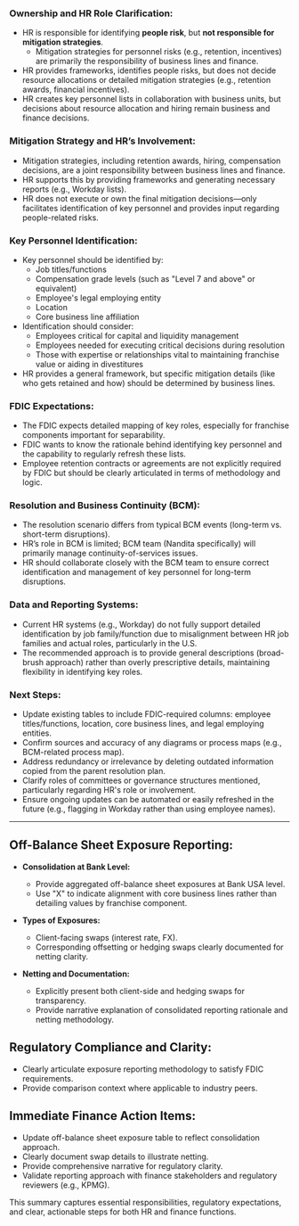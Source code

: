 ### Ownership and HR Role Clarification:
- HR is responsible for identifying **people risk**, but **not responsible for mitigation strategies**.
  - Mitigation strategies for personnel risks (e.g., retention, incentives) are primarily the responsibility of business lines and finance.
- HR provides frameworks, identifies people risks, but does not decide resource allocations or detailed mitigation strategies (e.g., retention awards, financial incentives).
- HR creates key personnel lists in collaboration with business units, but decisions about resource allocation and hiring remain business and finance decisions.

### Mitigation Strategy and HR’s Involvement:
- Mitigation strategies, including retention awards, hiring, compensation decisions, are a joint responsibility between business lines and finance.
- HR supports this by providing frameworks and generating necessary reports (e.g., Workday lists).
- HR does not execute or own the final mitigation decisions—only facilitates identification of key personnel and provides input regarding people-related risks.

### Key Personnel Identification:
- Key personnel should be identified by:
  - Job titles/functions
  - Compensation grade levels (such as "Level 7 and above" or equivalent)
  - Employee's legal employing entity
  - Location
  - Core business line affiliation
- Identification should consider:
  - Employees critical for capital and liquidity management
  - Employees needed for executing critical decisions during resolution
  - Those with expertise or relationships vital to maintaining franchise value or aiding in divestitures
- HR provides a general framework, but specific mitigation details (like who gets retained and how) should be determined by business lines.

### FDIC Expectations:
- The FDIC expects detailed mapping of key roles, especially for franchise components important for separability.
- FDIC wants to know the rationale behind identifying key personnel and the capability to regularly refresh these lists.
- Employee retention contracts or agreements are not explicitly required by FDIC but should be clearly articulated in terms of methodology and logic.

### Resolution and Business Continuity (BCM):
- The resolution scenario differs from typical BCM events (long-term vs. short-term disruptions).
- HR’s role in BCM is limited; BCM team (Nandita specifically) will primarily manage continuity-of-services issues.
- HR should collaborate closely with the BCM team to ensure correct identification and management of key personnel for long-term disruptions.

### Data and Reporting Systems:
- Current HR systems (e.g., Workday) do not fully support detailed identification by job family/function due to misalignment between HR job families and actual roles, particularly in the U.S.
- The recommended approach is to provide general descriptions (broad-brush approach) rather than overly prescriptive details, maintaining flexibility in identifying key roles.

### Next Steps:
- Update existing tables to include FDIC-required columns: employee titles/functions, location, core business lines, and legal employing entities.
- Confirm sources and accuracy of any diagrams or process maps (e.g., BCM-related process map).
- Address redundancy or irrelevance by deleting outdated information copied from the parent resolution plan.
- Clarify roles of committees or governance structures mentioned, particularly regarding HR's role or involvement.
- Ensure ongoing updates can be automated or easily refreshed in the future (e.g., flagging in Workday rather than using employee names).


---

## Off-Balance Sheet Exposure Reporting:
- **Consolidation at Bank Level:**
  - Provide aggregated off-balance sheet exposures at Bank USA level.
  - Use "X" to indicate alignment with core business lines rather than detailing values by franchise component.

- **Types of Exposures:**
  - Client-facing swaps (interest rate, FX).
  - Corresponding offsetting or hedging swaps clearly documented for netting clarity.

- **Netting and Documentation:**
  - Explicitly present both client-side and hedging swaps for transparency.
  - Provide narrative explanation of consolidated reporting rationale and netting methodology.

## Regulatory Compliance and Clarity:
- Clearly articulate exposure reporting methodology to satisfy FDIC requirements.
- Provide comparison context where applicable to industry peers.

## Immediate Finance Action Items:
- Update off-balance sheet exposure table to reflect consolidation approach.
- Clearly document swap details to illustrate netting.
- Provide comprehensive narrative for regulatory clarity.
- Validate reporting approach with finance stakeholders and regulatory reviewers (e.g., KPMG).

This summary captures essential responsibilities, regulatory expectations, and clear, actionable steps for both HR and finance functions.

